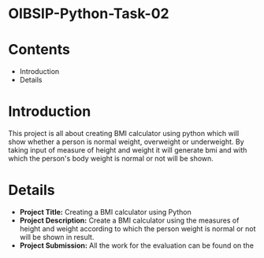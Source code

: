 # OIBSIP-Python-Task-02
# Contents
+ Introduction
+ Details
# Introduction 
This project is all about creating BMI calculator using python which will show whether a person is normal weight, overweight or underweight. By taking input of measure of height and weight it will generate bmi and with which the person's body weight is normal or not will be shown.
# Details
+ **Project Title:** Creating a BMI calculator using Python
+ **Project Description:** Create a BMI calculator using the measures of height and weight according to which the person weight is normal or not will be shown in result.
+ **Project Submission:** All the work for the evaluation can be found on the 

